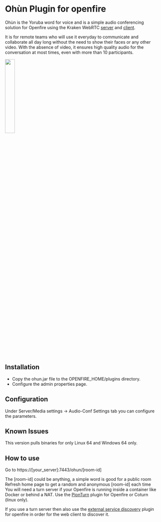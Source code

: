 # Ohùn Plugin for openfire

Ohùn is the Yoruba word for voice and is a simple audio conferencing solution for Openfire using the Kraken WebRTC [server](https://github.com/MixinNetwork/kraken) and [client](https://github.com/MixinNetwork/kraken.fm). 

It is for remote teams who will use it everyday to communicate and collaborate all day long without the need to show their faces or any other video. With the absence of video, it ensures high quality audio for the conversation at most times, even with more than 10 participants.

<img width="25%" src="https://github.com/igniterealtime/openfire-ohun-plugin/raw/master/ohun.png" />

## Installation

- Copy the ohun.jar file to the OPENFIRE_HOME/plugins directory.
- Configure the admin properties page.

## Configuration

Under Server/Media settings -> Audio-Conf Settings tab you can configure the parameters.

## Known Issues

This version pulls binaries for only Linux 64 and Windows 64 only.

## How to use

Go to https://[your_server]:7443/ohun/[room-id]

The [room-id] could be anything, a simple word is good for a public room
Refresh home page to get a random and anonymous [room-id] each time
You will need a turn server if your Openfire is running inside a container like Docker or behind a NAT. Use the [PionTurn](https://github.com/igniterealtime/openfire-pionturn-plugin/releases) plugin for Openfire or Coturn (linux only). 

If you use a turn server then also use the [external service discovery](https://github.com/igniterealtime/openfire-externalservicediscovery-plugin) plugin for openfire in order for the web client to discover it.
